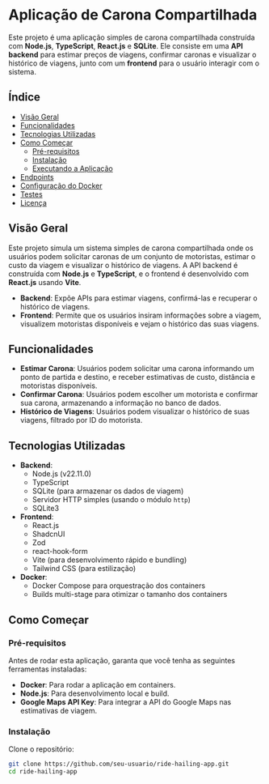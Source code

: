 # Aplicação de Carona Compartilhada

Este projeto é uma aplicação simples de carona compartilhada construída com **Node.js**, **TypeScript**, **React.js** e **SQLite**. Ele consiste em uma **API backend** para estimar preços de viagens, confirmar caronas e visualizar o histórico de viagens, junto com um **frontend** para o usuário interagir com o sistema.

## Índice

- [Visão Geral](#visão-geral)
- [Funcionalidades](#funcionalidades)
- [Tecnologias Utilizadas](#tecnologias-utilizadas)
- [Como Começar](#como-começar)
  - [Pré-requisitos](#pré-requisitos)
  - [Instalação](#instalação)
  - [Executando a Aplicação](#executando-a-aplicação)
- [Endpoints](#endpoints)
- [Configuração do Docker](#configuração-do-docker)
- [Testes](#testes)
- [Licença](#licença)

## Visão Geral

Este projeto simula um sistema simples de carona compartilhada onde os usuários podem solicitar caronas de um conjunto de motoristas, estimar o custo da viagem e visualizar o histórico de viagens. A API backend é construída com **Node.js** e **TypeScript**, e o frontend é desenvolvido com **React.js** usando **Vite**.

- **Backend**: Expõe APIs para estimar viagens, confirmá-las e recuperar o histórico de viagens.
- **Frontend**: Permite que os usuários insiram informações sobre a viagem, visualizem motoristas disponíveis e vejam o histórico das suas viagens.

## Funcionalidades

- **Estimar Carona**: Usuários podem solicitar uma carona informando um ponto de partida e destino, e receber estimativas de custo, distância e motoristas disponíveis.
- **Confirmar Carona**: Usuários podem escolher um motorista e confirmar sua carona, armazenando a informação no banco de dados.
- **Histórico de Viagens**: Usuários podem visualizar o histórico de suas viagens, filtrado por ID do motorista.

## Tecnologias Utilizadas

- **Backend**:
  - Node.js (v22.11.0)
  - TypeScript
  - SQLite (para armazenar os dados de viagem)
  - Servidor HTTP simples (usando o módulo `http`)
  - SQLite3
- **Frontend**:
  - React.js
  - ShadcnUI
  - Zod
  - react-hook-form
  - Vite (para desenvolvimento rápido e bundling)
  - Tailwind CSS (para estilização)
- **Docker**:
  - Docker Compose para orquestração dos containers
  - Builds multi-stage para otimizar o tamanho dos containers

## Como Começar

### Pré-requisitos

Antes de rodar esta aplicação, garanta que você tenha as seguintes ferramentas instaladas:

- **Docker**: Para rodar a aplicação em containers.
- **Node.js**: Para desenvolvimento local e build.
- **Google Maps API Key**: Para integrar a API do Google Maps nas estimativas de viagem.

### Instalação

Clone o repositório:

```bash
git clone https://github.com/seu-usuario/ride-hailing-app.git
cd ride-hailing-app
```
